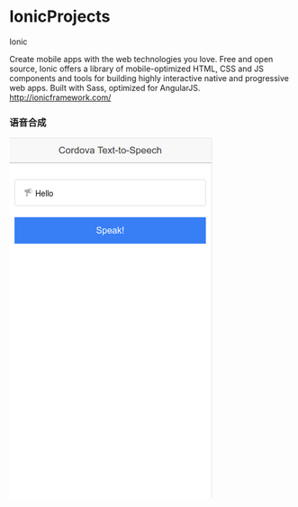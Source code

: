 # IonicProjects
Ionic 

Create mobile apps with the web technologies you love.
Free and open source, Ionic offers a library of mobile-optimized HTML, CSS and JS components and tools for building highly interactive native and progressive web apps. Built with Sass, optimized for AngularJS.
http://ionicframework.com/ 

### 语音合成
![语音合成](cordova-speech/sk.gif)
